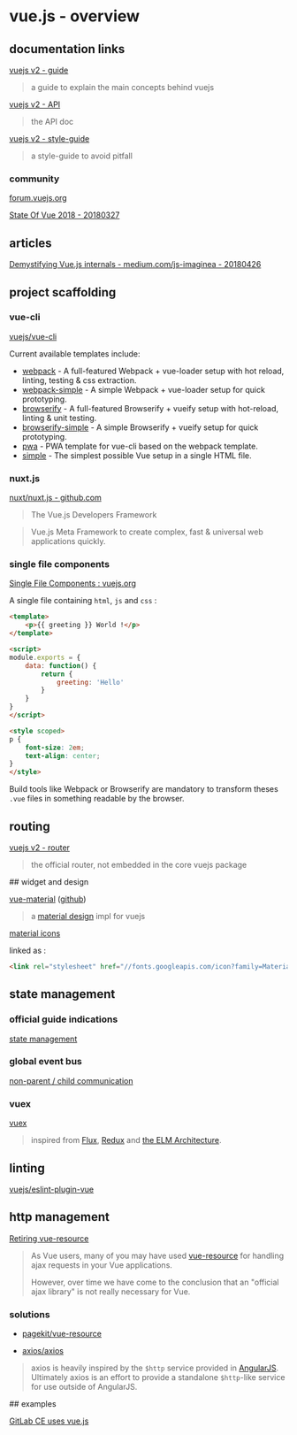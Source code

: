 # vue.js - overview

## documentation links

[vuejs v2 - guide](https://vuejs.org/v2/guide/)

> a guide to explain the main concepts behind vuejs

[vuejs v2 - API](https://vuejs.org/v2/api)

> the API doc

[vuejs v2 - style-guide](https://vuejs.org/v2/style-guide)

> a style-guide to avoid pitfall

### community

[forum.vuejs.org](https://forum.vuejs.org/)

[State Of Vue 2018 - 20180327](https://www.vuemastery.com/conferences/vueconf-2018/opening-keynote-evan-you/)

## articles

[Demystifying Vue.js internals - medium.com/js-imaginea - 20180426](https://medium.com/js-imaginea/the-vue-js-internals-7b76f76813e3)

## project scaffolding

### vue-cli

[vuejs/vue-cli](https://github.com/vuejs/vue-cli)

Current available templates include:

- [webpack](https://github.com/vuejs-templates/webpack) - A full-featured Webpack + vue-loader setup with hot reload, linting, testing & css extraction.
- [webpack-simple](https://github.com/vuejs-templates/webpack-simple) - A simple Webpack + vue-loader setup for quick prototyping.
- [browserify](https://github.com/vuejs-templates/browserify) - A full-featured Browserify + vueify setup with hot-reload, linting & unit testing.
- [browserify-simple](https://github.com/vuejs-templates/browserify-simple) - A simple Browserify + vueify setup for quick prototyping.
- [pwa](https://github.com/vuejs-templates/pwa) - PWA template for vue-cli based on the webpack template.
- [simple](https://github.com/vuejs-templates/simple) - The simplest possible Vue setup in a single HTML file.

### nuxt.js

[nuxt/nuxt.js - github.com](https://github.com/nuxt/nuxt.js)

> The Vue.js Developers Framework

> Vue.js Meta Framework to create complex, fast & universal web applications quickly.

### single file components

[Single File Components : vuejs.org](https://vuejs.org/v2/guide/single-file-components.html)

A single file containing `html`, `js` and `css` : 

```html
<template>
    <p>{{ greeting }} World !</p>
</template>

<script>
module.exports = {
    data: function() {
        return {
            greeting: 'Hello'
        }
    }
}
</script>

<style scoped>
p {
    font-size: 2em;
    text-align: center;
}
</style>
```

Build tools like Webpack or Browserify are mandatory to transform theses `.vue` files in something readable by the browser.

## routing

[vuejs v2 - router](https://router.vuejs.org/en/)

> the official router, not embedded in the core vuejs package

## widget and design

[vue-material](http://vuematerial.io/#/) ([github](https://github.com/vuematerial/vue-material))

> a [material design](https://material.io/guidelines/) impl for vuejs

[material icons](https://material.io/icons/)

linked as : 

```html
<link rel="stylesheet" href="//fonts.googleapis.com/icon?family=Material+Icons">
```

## state management

### official guide indications

[state management](https://vuejs.org/v2/guide/state-management.html) 

### global event bus

[non-parent / child communication](https://vuejs.org/v2/guide/components.html#Non-Parent-Child-Communication)

### vuex

[vuex](https://vuex.vuejs.org/en/)

> inspired from [Flux](https://facebook.github.io/flux/docs/overview.html), [Redux](http://redux.js.org/) and [the ELM Architecture](https://guide.elm-lang.org/architecture/).

## linting

[vuejs/eslint-plugin-vue](https://github.com/vuejs/eslint-plugin-vue)

## http management

[Retiring vue-resource](https://medium.com/the-vue-point/retiring-vue-resource-871a82880af4)

> As Vue users, many of you may have used [vue-resource](https://github.com/pagekit/vue-resource) for handling ajax requests in your Vue applications.
> 
> However, over time we have come to the conclusion that an "official ajax library" is not really necessary for Vue.

### solutions

- [pagekit/vue-resource](https://github.com/pagekit/vue-resource)

- [axios/axios](https://github.com/axios/axios)

> axios is heavily inspired by the `$http` service provided in [AngularJS](https://angularjs.org/). Ultimately axios is an effort to provide a standalone `$http`-like service for use outside of AngularJS.

## examples

[GitLab CE uses vue.js](https://gitlab.com/gitlab-org/gitlab-ce/blob/master/package.json#L90)
